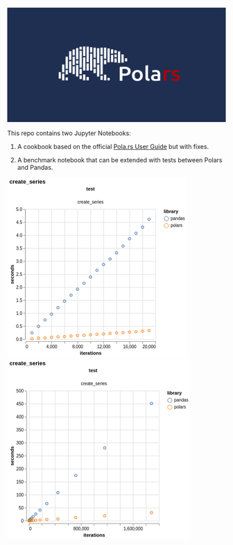 
![Alt text](/polars-logo.png)

This repo contains two Jupyter Notebooks: 

1. A cookbook based on the official <a href="https://docs.pola.rs/">Pola.rs User Guide</a>
but with fixes.

2. A benchmark notebook that can be extended with tests between Polars and Pandas.

![Alt text](/benchmark%20chart%20-%20small.png)
![Alt text](/benchmark%20chart%20-%20large.png)
